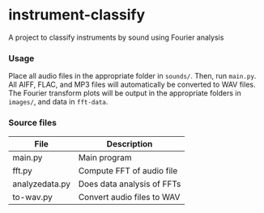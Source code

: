 instrument-classify
===================

A project to classify instruments by sound using Fourier analysis

### Usage

Place all audio files in the appropriate folder in `sounds/`. Then, run `main.py`. All AIFF, FLAC, and MP3 files will automatically be converted to WAV files. The Fourier transform plots will be output in the appropriate folders in `images/`, and data in `fft-data`.

### Source files

| File              | Description                 |
| ----------------- | --------------------------- |
| main.py           | Main program                |
| fft.py            | Compute FFT of audio file   |
| analyzedata.py    | Does data analysis of FFTs  |
| to-wav.py         | Convert audio files to WAV  |
